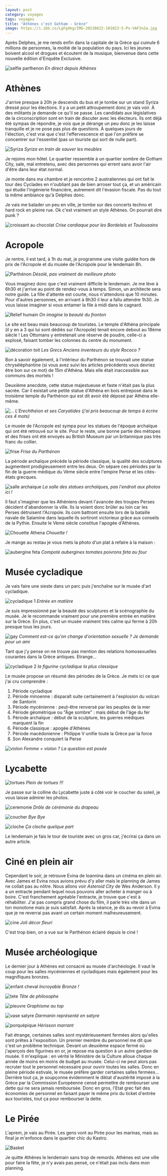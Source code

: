 ```yaml
---
layout: post 
category: voyages
tags: voyages
title: "Athènes c'est Gotham - Grèce" 
image: https://i.ibb.co/LgFg4kg/IMG-20230622-101023-5-Pn-VAF3n2a.jpg
---
```


Après Delphes, je me rends enfin dans la capitale de la Grèce qui cumule 6 millions de personnes, la moitié de la population du pays. Ici les jeunes boivent alcool et drogues et écoutent de la musique, bienvenue dans cette nouvelle édition d'Enquête Exclusive. 

![selfie parthenon](https://i.ibb.co/LgFg4kg/IMG-20230622-101023-5-Pn-VAF3n2a.jpg)
_En direct depuis Athènes_

<!--more--> 

# Athènes 

J'arrive presque à 20h je descends du bus et je tombe sur un stand Syriza dressé pour les élections. Il y a un petit attroupement donc je vais voir. À des militants je demande ce qu'il se passe. Les candidats aux législatives de la circonscription sont en train de discuter avec les électeurs. Ils ont déjà été sympas de répondre, je vois que je dérange un peu donc je les laisse tranquille et je ne pose pas plus de questions. À quelques jours de l'élection, c'est vrai que c'est l'effervescence et que l'on préfère se concentrer sur l'essentiel (pas un touriste qui sort de nulle part).

![Syriza](https://i.ibb.co/yyK0HHf/IMG-20230621-195834-nn-TH20hs5-G.jpg)
_Syriza en train de sauver les meubles_

Je rejoins mon hôtel. Le quartier ressemble à un quartier sombre de Gotham City, sale, mal entretenu, avec des personnes qui errent sans avoir l'air d'être dans leur état normal.

Je monte dans ma chambre et je rencontre 2 australiennes qui ont fait le tour des Cyclades en n'oubliant pas de bien arroser tout ça, et un américain qui étudie l'ingénierie financière, autrement dit l'évasion fiscale. Pas du tout la même ambiance qu'à Delphes donc. 

Je vais me balader un peu en ville, je tombe sur des concerts techno et hard rock en pleine rue. Ok c'est vraiment un style Athènes. On pourrait dire punk ? 

![croissant au chocolat](https://i.ibb.co/Y8cvJ5H/IMG-20230622-073318-ZMCm-MHL34k.jpg)
_Crise cardiaque pour les Bordelais et Toulousains_

# Acropole

Je rentre, il est tard, à 1h du mat, je programme une visite guidée hors de prix de l'Acropole et du musée de l'Acropole pour le lendemain 8h. 

![Parthénon](https://i.ibb.co/ZYFDfBG/IMG-20230622-102327-Md-Uo-Ek2q3-P.jpg)
_Désolé, pas vraiment de meilleure photo_

Vous imaginez donc que c'est vraiment difficile le lendemain. Je me lève à 6h30 et j'arrive au point de rendez-vous à temps. Simon, un architecte sera notre guide. La fille d'attente est courte, nous n'attendons que 10 minutes. Pour d'autres personnes, en arrivant à 8h30 il leur a fallu attendre 1h30. Je vous laisse imaginer si vous entamer la file à midi dans le cagnard.  

![Relief humain](https://i.ibb.co/zm4gpLn/IMG-20230622-101252-wl-Lqd-TS13-I.jpg)
_On imagine la beauté du fronton_

Le site est beau mais beaucoup de touristes. Le temple d'Athéna principale (il y en a 3 qui lui sont dédiés sur l'Acropole) tenait encore debout au 18ème siècle ! Les Ottomans y entretenait une réserve de poudre, celle-ci a explosé, faisant tomber les colonnes du centre du monument.

![décoration toit](https://i.ibb.co/GMppcLY/IMG-20230622-111429-g-M4gih-W29-N.jpg)
_Les Grecs Anciens inventeurs du style Rococo ?_

Bon à savoir également, à l'intérieur du Parthénon se trouvait une statue chryséléphantine (si vous avez suivi les articles précédents vous devriez être bon sur ce mot) de 15m d'Athéna. Mais elle était inaccessible aux communs des mortels ! 

Deuxième anecdote, cette statue majestueuse et faste n'était pas la plus sacrée. Car il existait une petite statue d'Athéna en bois entreposé dans le troisième temple du Parthénon qui est dit avoir été déposé par Athéna elle-même. 

![...](https://i.ibb.co/y8dFtPn/IMG-20230622-102939-Xalelvtp6-U.jpg)
_L'Erechthéion et ses Caryatides (j'ai pris beaucoup de temps à écrire ces 4 mots)_

Le musée de l'Acropole est sympa pour les statues de l'époque archaïque qui ont été retrouvé sur le site. Pour le reste, une bonne partie des métopes et des frises ont été envoyés au British Museum par un britannique pas très franc du collier. 

![frise](https://i.ibb.co/L132wW8/IMG-20230622-111734-ut-H8s-Ke501.jpg)
_Frise du Parthénon_

La période archaïque précède la période classique, la qualité des sculptures augmentent prodigieusement entre les deux. On sépare ces périodes par la fin de la guerre médique du Vème siècle entre l'empire Perse et les cités-états grecques. 

![salle archaique](https://i.ibb.co/TbkfKg5/IMG-20230622-130248-t-Po-TUKk-G88.jpg)
_La salle des statues archaïques, pas l'endroit aux photos ici !_

Il faut s'imaginer que les Athéniens devant l'avancée des troupes Perses décident d'abandonner la ville. Ils la voient donc brûler au loin car les Perses détruisent l'Acropole. Ils com battront ensuite lors de la bataille navale de Salamine dans laquelle ils sortiront victorieux grâce aux conseils de la Pythie. Ensuite le Vème siècle constitue l'apogée d'Athènes. 

![Chouette Athena](https://i.ibb.co/tp4gG3g/IMG-20230622-120709-hbac17n28-O.jpg)
_Chouette !_

Je mange au restau je vous mets la photo d'un plat à refaire à la maison : 

![aubergine feta](https://i.ibb.co/VqJmR2g/IMG-20230622-142943-ZZSJPyp-V1e.jpg)
_Compoté aubergines tomates poivrons feta au four_

# Musée cycladique 

Je vais faire une sieste dans un parc puis j'enchaîne sur le musée d'art cycladique. 

![cycladique 1](https://i.ibb.co/C1bzCXR/IMG-20230622-181027-9-NX1-HVBR68.jpg)
_Entrée en matière_

Je suis impressionné par la beauté des sculptures et la scénographie du musée. Je le recommande vraiment pour une première entrée en matière sur la Grèce. En plus, c'est un musée vraiment très calme qui ferme à 20h presque tous les jours. 

![gay](https://i.ibb.co/br05BPS/IMG-20230622-193507-q-GFe30-EM2-R.jpg)
_Comment est-ce qu'on change d'orientation sexuelle ? Je demande pour un ami_

Tant que j'y pense on ne trouve pas mention des relations homosexuelles courantes dans la Grèce antiques. Etrange...

![cycladique 2](https://i.ibb.co/3BtBbRt/IMG-20230622-180753-u5b-Isa-Hv0-P.jpg)
_la figurine cycladique la plus classique_

Le musée propose un résumé des périodes de la Grèce. Je mets ici ce que j'ai cru comprendre :

1. Période cycladique
1. Période minoenne : disparaît suite certainement à l'explosion du volcan de Santorin 
1. Période mycénienne : peut-être renversé par les peuples de la mer
1. Période géométrique ou "Âge sombre" : mais début de l'âge du fer
1. Période archaïque : début de la sculpture, les guerres médiques marquent la fin
1. Période classique : apogée d'Athènes 
1. Période macédonienne : Philippe V unifie toute la Grèce par la force
1. Son Alexandre conquiert la Perse 

![violon](https://i.ibb.co/G2s2rtQ/IMG-20230622-181415-E1-AAAdg25-K.jpg)
_Femme = violon ? La question est posée_

# Lycabette 

![tortues](https://i.ibb.co/7N5qkHp/IMG-20230622-162715-6y9htp-F42-T.jpg)
_Plein de tortues !!!_

Je passe sur la colline du Lycabette juste à côté voir le coucher du soleil, je vous laisse admirer les photos. 

![ceremonie](https://i.ibb.co/WKFtQQ4/IMG-20230622-202411-6ng-GRqmz6-C.jpg)
_Drôle de cérémonie du drapeau_

![coucher](https://i.ibb.co/WzHXZyP/IMG-20230622-204143-XRdk-Ek-F96-Z.jpg)
_Bye Bye_

![cloche](https://i.ibb.co/b3Pmd5R/IMG-20230622-210415-NRhdh-DYl94.jpg)
_Ça cloche quelque part_

Le lendemain je fais le tour de touriste avec un gros car, j'écrirai ça dans un autre article. 

# Ciné en plein air

Cependant le soir, je retrouve Evina de Ioannina dans un cinéma en plein air. Avec James et Evina nous avions prévu d'y aller mais le planning de James ne collait pas au nôtre. Nous allons voir _Asteroid City_ de Wes Anderson. Il y a un entracte pendant lequel nous pouvons aller acheter à manger ou à boire. C'est franchement agréable l'entracte, je trouve que c'est à réhabiliter. J'ai pas compris grand chose du film, il parle très vite dans un ton monotone mais je suis satisfait. Après la séance, je dis au revoir à Evina que je ne reverrai pas avant un certain moment malheureusement. 

![cine](https://i.ibb.co/fnZb4Qg/IMG-20230623-210242-SB08a-Xar8l.jpg)
_Joli décor fleuri_

C'est trop bien, on a vue sur le Parthénon éclairé depuis le ciné ! 

# Musée archéologique 

Le dernier jour à Athènes est consacré au musée d'archéologie. Il vaut le coup pour les salles mycéniennes et cycladiques mais également pour les magnifiques bronzes. 

![enfant cheval](https://i.ibb.co/dpFfg7G/IMG-20230624-151040-D8-Ysuo-IU1-E.jpg)
_Incroyable Bronze !_

![tete](https://i.ibb.co/mJk4k1t/IMG-20230624-151554-u-WWQMh-Iv3z.jpg)
_Tête de philosophe_

![pieuvre](https://i.ibb.co/Wsts3Ts/IMG-20230624-140607-8e8s-M14-W6t.jpg)
_Graphisme au top_

![vase satyre](https://i.ibb.co/vzv9cNw/IMG-20230624-161631-h8s9-QVt-M2-G.jpg)
_Darmanin représenté en satyre_

![porquépique](https://i.ibb.co/QrtSpVf/IMG-20230624-141513-2-Hkn-Yz-Yl6-V.jpg)
_Hérisson marrant_

Fait étrange, certaines salles sont mystérieusement fermées alors qu'elles sont prêtes à l'exposition. Un premier membre du personnel me dit que c'est un problème technique. Devant un deuxième espace fermé où j'aperçois des figurines en or, je repose ma question à un autre gardien de musée. Il m'explique : en vérité le Ministère de la Culture alloue chaque année de moins en moins de budget au musée. Celui-ci ne peut alors pas recruter tout le personnel nécessaire pour ouvrir toutes les salles. Donc en pleine période estivale, le musée préfère garder certaines salles fermées... Derrière tout ça, je soupçonne évidemment le diktat d'austérité imposé à la Grèce par la Commission Européenne censé permettre de rembourser une dette qui ne sera jamais remboursée. Donc en gros, l'Etat grec fait des économies de personnel en faisant payer le même prix du ticket d'entrée aux touristes, tout ça pour rembourser la dette. 

# Le Pirée 

L'aprem, je vais au Pirée. Les gens vont au Pirée pour les marinas, mais au final je m'enfonce dans le quartier chic du Kastro. 

![Basket](https://i.ibb.co/J7Sw9d4/IMG-20230624-200426-f8l-Wm-Eiv9-W.jpg)

Je quitte Athènes le lendemain sans trop de remords. Athènes est une ville pour faire la fête, je n'y avais pas pensé, ce n'était pas inclu dans mon planning. 

